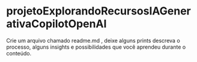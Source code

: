 # projetoExplorandoRecursosIAGenerativaCopilotOpenAI
Crie um arquivo chamado readme.md , deixe alguns prints descreva o processo, alguns insights e possibilidades que você aprendeu durante o conteúdo.
